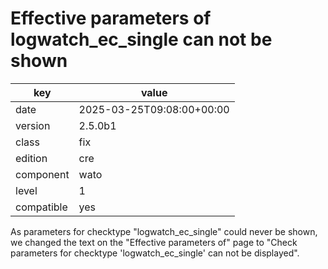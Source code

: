[//]: # (werk v2)
# Effective parameters of logwatch_ec_single can not be shown

key        | value
---------- | ---
date       | 2025-03-25T09:08:00+00:00
version    | 2.5.0b1
class      | fix
edition    | cre
component  | wato
level      | 1
compatible | yes

As parameters for checktype "logwatch_ec_single" could never be shown, we
changed the text on the "Effective parameters of" page to "Check parameters for
checktype 'logwatch_ec_single' can not be displayed".


